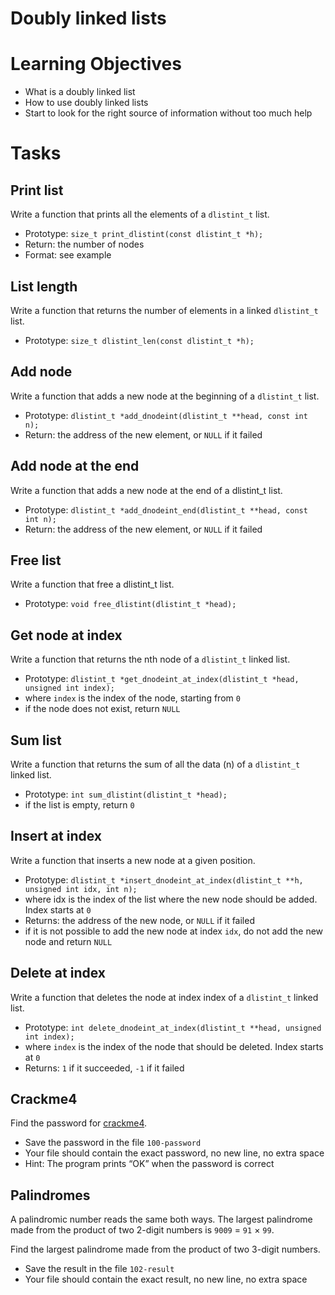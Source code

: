 # Doubly linked lists

# Learning Objectives

* What is a doubly linked list
* How to use doubly linked lists
* Start to look for the right source of information without too much help

# Tasks

## Print list

Write a function that prints all the elements of a `dlistint_t` list.

* Prototype: `size_t print_dlistint(const dlistint_t *h);`
* Return: the number of nodes
* Format: see example



## List length

Write a function that returns the number of elements in a linked `dlistint_t` list.

* Prototype: `size_t dlistint_len(const dlistint_t *h);`



## Add node

Write a function that adds a new node at the beginning of a `dlistint_t` list.

* Prototype: `dlistint_t *add_dnodeint(dlistint_t **head, const int n);`
* Return: the address of the new element, or `NULL` if it failed



## Add node at the end

Write a function that adds a new node at the end of a dlistint_t list.

* Prototype: `dlistint_t *add_dnodeint_end(dlistint_t **head, const int n);`
* Return: the address of the new element, or `NULL` if it failed



## Free list

Write a function that free a dlistint_t list.

* Prototype: `void free_dlistint(dlistint_t *head);`



## Get node at index

Write a function that returns the nth node of a `dlistint_t` linked list.

* Prototype: `dlistint_t *get_dnodeint_at_index(dlistint_t *head, unsigned int index);`
* where `index` is the index of the node, starting from `0`
* if the node does not exist, return `NULL`



## Sum list

Write a function that returns the sum of all the data (n) of a `dlistint_t` linked list.

* Prototype: `int sum_dlistint(dlistint_t *head);`
* if the list is empty, return `0`



## Insert at index

Write a function that inserts a new node at a given position.

* Prototype: `dlistint_t *insert_dnodeint_at_index(dlistint_t **h, unsigned int idx, int n);`
* where idx is the index of the list where the new node should be added. Index starts at `0`
* Returns: the address of the new node, or `NULL` if it failed
* if it is not possible to add the new node at index `idx`, do not add the new node and return `NULL`



## Delete at index

Write a function that deletes the node at index index of a `dlistint_t` linked list.

* Prototype: `int delete_dnodeint_at_index(dlistint_t **head, unsigned int index);`
* where `index` is the index of the node that should be deleted. Index starts at `0`
* Returns: `1` if it succeeded, `-1` if it failed



## Crackme4

Find the password for [crackme4](https://github.com/holbertonschool/0x17.c).

* Save the password in the file `100-password`
* Your file should contain the exact password, no new line, no extra space
* Hint: The program prints “OK” when the password is correct


## Palindromes

A palindromic number reads the same both ways. The largest palindrome made from the product of two 2-digit numbers is `9009` = `91` × `99`.

Find the largest palindrome made from the product of two 3-digit numbers.

* Save the result in the file `102-result`
* Your file should contain the exact result, no new line, no extra space
